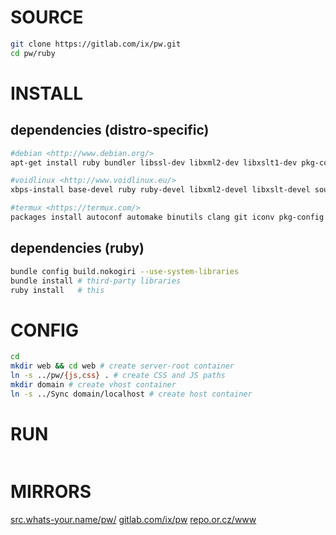 # SOURCE
``` sh
git clone https://gitlab.com/ix/pw.git
cd pw/ruby
```
# INSTALL
## dependencies (distro-specific)
``` sh
#debian <http://www.debian.org/>
apt-get install ruby bundler libssl-dev libxml2-dev libxslt1-dev pkg-config source-highlight python-pygments

#voidlinux <http://www.voidlinux.eu/>
xbps-install base-devel ruby ruby-devel libxml2-devel libxslt-devel source-highlight python-Pygments && gem install bundler

#termux <https://termux.com/>
packages install autoconf automake binutils clang git iconv pkg-config ruby ruby-dev libxslt-dev && gem install bundler
```
## dependencies (ruby)
``` sh
bundle config build.nokogiri --use-system-libraries
bundle install # third-party libraries
ruby install   # this

```
# CONFIG
``` sh
cd
mkdir web && cd web # create server-root container
ln -s ../pw/{js,css} . # create CSS and JS paths
mkdir domain # create vhost container
ln -s ../Sync domain/localhost # create host container
```
# RUN
``` sh

```


# MIRRORS
[src.whats-your.name/pw/](http://src.whats-your.name/pw/)
[gitlab.com/ix/pw](https://gitlab.com/ix/pw)
[repo.or.cz/www](http://repo.or.cz/www)
